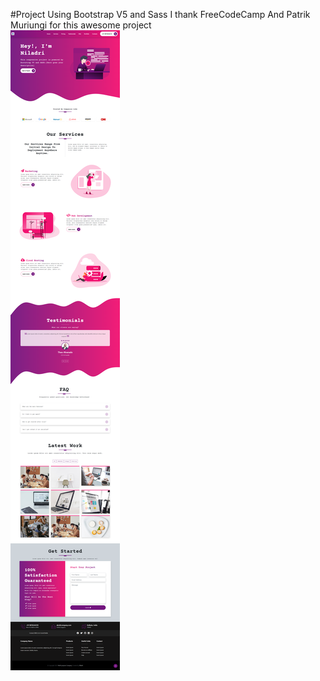 #Project Using Bootstrap V5 and Sass
I thank FreeCodeCamp And Patrik Muriungi for this awesome project
<br>
![project image](project-img.png)
